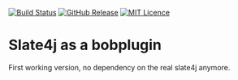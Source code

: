 
[![Build Status](https://travis-ci.org/codemonstur/slate4j-bobplugin.svg?branch=master)](https://travis-ci.org/codemonstur/slate4j-bobplugin)
[![GitHub Release](https://img.shields.io/github/release/codemonstur/slate4j-bobplugin.svg)](https://github.com/codemonstur/slate4j-bobplugin/releases) 
[![MIT Licence](https://badges.frapsoft.com/os/mit/mit.svg?v=103)](https://opensource.org/licenses/mit-license.php)

# Slate4j as a bobplugin

First working version, no dependency on the real slate4j anymore.